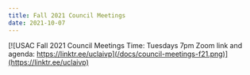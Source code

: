 ```yaml
---
title: Fall 2021 Council Meetings
date: 2021-10-07
---
```


[![USAC Fall 2021 Council Meetings
Time: Tuesdays 7pm
Zoom link and agenda: https://linktr.ee/uclaivp](/docs/council-meetings-f21.png)](https://linktr.ee/uclaivp)
